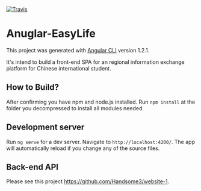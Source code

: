 [![Travis](https://img.shields.io/travis/rust-lang/rust.svg)](https://github.com/dark94da/Angular-EasyLife)

# Anuglar-EasyLife

This project was generated with [Angular CLI](https://github.com/angular/angular-cli) version 1.2.1.

It's intend to build a front-end SPA for an regional information exchange platform for Chinese international student.

## How to Build?

After confirming you have npm and node.js installed. Run `npm install` at the folder you decompressed to install all modules needed.

## Development server

Run `ng serve` for a dev server. Navigate to `http://localhost:4200/`. The app will automatically reload if you change any of the source files.

## Back-end API 

Please see this project https://github.com/Handsome3/website-1.
